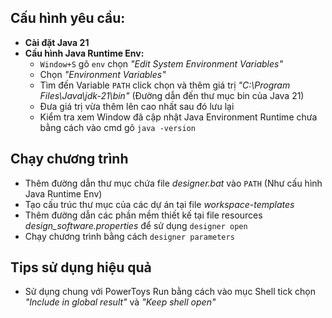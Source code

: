 ## Cấu hình yêu cầu:
- **Cài đặt Java 21**
- **Cấu hình Java Runtime Env:**
  - `Window+S` gõ `env` chọn _"Edit System Environment Variables"_
  - Chọn _"Environment Variables"_
  - Tìm đến Variable `PATH` click chọn và thêm giá trị _"C:\Program Files\Java\jdk-21\bin"_ (Đường dẫn đến thư mục bin của Java 21)
  - Đưa giá trị vừa thêm lên cao nhất sau đó lưu lại
  - Kiểm tra xem Window đã cập nhật Java Environment Runtime chưa bằng cách vào cmd gõ `java -version`

## Chạy chương trình
- Thêm đường dẫn thư mục chứa file _designer.bat_ vào `PATH` (Như cấu hình Java Runtime Env)
- Tạo cấu trúc thư mục của các dự án tại file _workspace-templates_
- Thêm đường dẫn các phần mềm thiết kế tại file resources _design_software.properties_ để sử dụng `designer open`
- Chạy chương trình bằng cách `designer parameters`

## Tips sử dụng hiệu quả
- Sử dụng chung với PowerToys Run bằng cách vào mục Shell tick chọn _"Include in global result"_ và _"Keep shell open"_